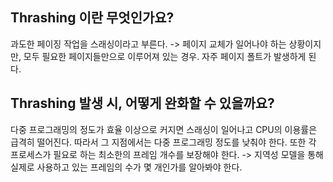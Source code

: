 ## Thrashing 이란 무엇인가요?
과도한 페이징 작업을 스래싱이라고 부른다. -> 페이지 교체가 일어나야 하는 상황이지만, 모두 필요한 페이지들만으로 이루어져 있는 경우. 자주 페이지 폴트가 발생하게 된다.

## Thrashing 발생 시, 어떻게 완화할 수 있을까요?
다중 프로그래밍의 정도가 효율 이상으로 커지면 스래싱이 일어나고 CPU의 이용률은 급격히 떨어진다.
따라서 그 지점에서는 다중 프로그래밍 정도를 낮춰야 한다. 
또한 각 프로세스가 필요로 하는 최소한의 프레임 개수를 보장해야 한다. -> 지역성 모델을 통해
실제로 사용하고 있는 프레임의 수가 몇 개인가를 알아봐야 한다. 

